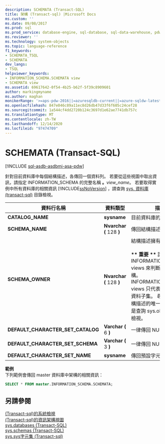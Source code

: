 ```yaml
---
description: SCHEMATA (Transact-SQL)
title: 架構 (Transact-sql) |Microsoft Docs
ms.custom: ''
ms.date: 09/08/2017
ms.prod: sql
ms.prod_service: database-engine, sql-database, sql-data-warehouse, pdw
ms.reviewer: ''
ms.technology: system-objects
ms.topic: language-reference
f1_keywords:
- SCHEMATA_TSQL
- SCHEMATA
dev_langs:
- TSQL
helpviewer_keywords:
- INFORMATION_SCHEMA.SCHEMATA view
- SCHEMATA view
ms.assetid: 69617642-0f54-4b25-b62f-5f39c8909601
author: markingmyname
ms.author: maghan
monikerRange: '>=aps-pdw-2016||=azuresqldb-current||=azure-sqldw-latest||>=sql-server-2016||>=sql-server-linux-2017||=azuresqldb-mi-current'
ms.openlocfilehash: 847e046c89a11ec8d26db47d33f6f605c24cef28
ms.sourcegitcommit: 1a544cf4dd2720b124c3697d1e62ae7741db757c
ms.translationtype: MT
ms.contentlocale: zh-TW
ms.lasthandoff: 12/14/2020
ms.locfileid: "97474709"
---
```

# <a name="schemata-transact-sql"></a>SCHEMATA (Transact-SQL)
[!INCLUDE [sql-asdb-asdbmi-asa-pdw](../../includes/applies-to-version/sql-asdb-asdbmi-asa-pdw.md)]

  針對目前資料庫中每個結構描述，各傳回一個資料列。 若要從這些視圖中取出資訊，請指定 INFORMATION_SCHEMA 的完整名稱 **。**_view_name_。 若要取得實例中所有資料庫的相關資訊 [!INCLUDE[ssNoVersion](../../includes/ssnoversion-md.md)] ，請查詢 [sys. 資料庫 &#40;transact-sql&#41;](../../relational-databases/system-catalog-views/sys-databases-transact-sql.md) 目錄檢視。  
  
|資料行名稱|資料類型|描述|  
|-----------------|---------------|-----------------|  
|**CATALOG_NAME**|**sysname**|目前資料庫的名稱|  
|**SCHEMA_NAME**|**Nvarchar (** 128 **)**|傳回結構描述的名稱。|  
|**SCHEMA_OWNER**|**Nvarchar (** 128 **)**|結構描述擁有者名稱。<br /><br /> **&#42;&#42; 重要 &#42;&#42;** 請勿使用 INFORMATION_SCHEMA views 來判斷物件的架構。 INFORMATION_SCHEMA views 只代表物件的中繼資料子集。 尋找物件之結構描述的唯一可靠方式就是查詢 sys.objects 目錄檢視。|  
|**DEFAULT_CHARACTER_SET_CATALOG**|**Varchar (** 6 **)**|一律傳回 NULL。|  
|**DEFAULT_CHARACTER_SET_SCHEMA**|**Varchar (** 3 **)**|一律傳回 NULL。|  
|**DEFAULT_CHARACTER_SET_NAME**|**sysname**|傳回預設字元集的名稱。|  

**範例**  
下列範例會傳回 master 資料庫中架構的相關資訊：  
```sql  
SELECT * FROM master.INFORMATION_SCHEMA.SCHEMATA;
```  

## <a name="see-also"></a>另請參閱  
 [&#40;Transact-sql&#41;的系統檢視 ](../../t-sql/language-reference.md)   
 [&#40;Transact-sql&#41;的資訊架構視圖 ](~/relational-databases/system-information-schema-views/system-information-schema-views-transact-sql.md)   
 [sys.databases &#40;Transact-SQL&#41;](../../relational-databases/system-catalog-views/sys-databases-transact-sql.md)   
 [sys.schemas &#40;Transact-SQL&#41;](../../relational-databases/system-catalog-views/schemas-catalog-views-sys-schemas.md)   
 [sys.sys字元集 &#40;Transact-sql&#41;](../../relational-databases/system-compatibility-views/sys-syscharsets-transact-sql.md)  
  
